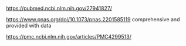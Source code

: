 https://pubmed.ncbi.nlm.nih.gov/27941827/

https://www.pnas.org/doi/10.1073/pnas.2201585119
comprehensive and provided with data

https://pmc.ncbi.nlm.nih.gov/articles/PMC4299513/